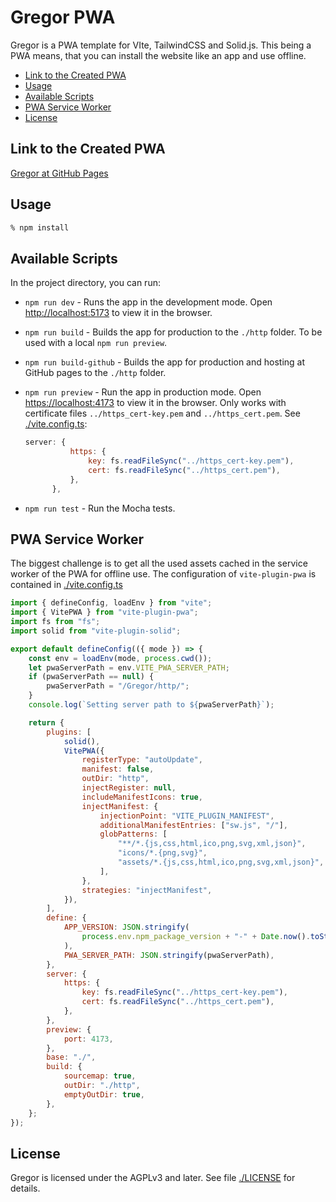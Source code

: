 # Gregor PWA

Gregor is a PWA template for VIte, TailwindCSS and Solid.js. This being a PWA means, that you can install the website like an app and use offline.

- [Link to the Created PWA](#link-to-the-created-pwa)
- [Usage](#usage)
- [Available Scripts](#available-scripts)
- [PWA Service Worker](#pwa-service-worker)
- [License](#license)

## Link to the Created PWA

[Gregor at GitHub Pages](https://release-candidate.github.io/Gregor/http/index.html)

## Usage

```bash
% npm install
```

## Available Scripts

In the project directory, you can run:

- `npm run dev` - Runs the app in the development mode. Open [http://localhost:5173](http://localhost:5173) to view it in the browser.
- `npm run build` - Builds the app for production to the `./http` folder. To be used with a local `npm run preview`.
- `npm run build-github` - Builds the app for production and hosting at GitHub pages to the `./http` folder.
- `npm run preview` - Run the app in production mode. Open [https://localhost:4173](https://localhost:4173) to view it in the browser. Only works with certificate files `../https_cert-key.pem` and `../https_cert.pem`. See [./vite.config.ts](./vite.config.ts):

  ```javascript
  server: {
            https: {
                key: fs.readFileSync("../https_cert-key.pem"),
                cert: fs.readFileSync("../https_cert.pem"),
            },
        },
  ```

- `npm run test` - Run the Mocha tests.

## PWA Service Worker

The biggest challenge is to get all the used assets cached in the service worker of the PWA for offline use. The configuration of `vite-plugin-pwa` is contained in [./vite.config.ts](./vite.config.ts)

```javascript
import { defineConfig, loadEnv } from "vite";
import { VitePWA } from "vite-plugin-pwa";
import fs from "fs";
import solid from "vite-plugin-solid";

export default defineConfig(({ mode }) => {
    const env = loadEnv(mode, process.cwd());
    let pwaServerPath = env.VITE_PWA_SERVER_PATH;
    if (pwaServerPath == null) {
        pwaServerPath = "/Gregor/http/";
    }
    console.log(`Setting server path to ${pwaServerPath}`);

    return {
        plugins: [
            solid(),
            VitePWA({
                registerType: "autoUpdate",
                manifest: false,
                outDir: "http",
                injectRegister: null,
                includeManifestIcons: true,
                injectManifest: {
                    injectionPoint: "VITE_PLUGIN_MANIFEST",
                    additionalManifestEntries: ["sw.js", "/"],
                    globPatterns: [
                        "**/*.{js,css,html,ico,png,svg,xml,json}",
                        "icons/*.{png,svg}",
                        "assets/*.{js,css,html,ico,png,svg,xml,json}",
                    ],
                },
                strategies: "injectManifest",
            }),
        ],
        define: {
            APP_VERSION: JSON.stringify(
                process.env.npm_package_version + "-" + Date.now().toString(),
            ),
            PWA_SERVER_PATH: JSON.stringify(pwaServerPath),
        },
        server: {
            https: {
                key: fs.readFileSync("../https_cert-key.pem"),
                cert: fs.readFileSync("../https_cert.pem"),
            },
        },
        preview: {
            port: 4173,
        },
        base: "./",
        build: {
            sourcemap: true,
            outDir: "./http",
            emptyOutDir: true,
        },
    };
});
```

## License

Gregor is licensed under the AGPLv3 and later. See file [./LICENSE](./LICENSE) for details.
